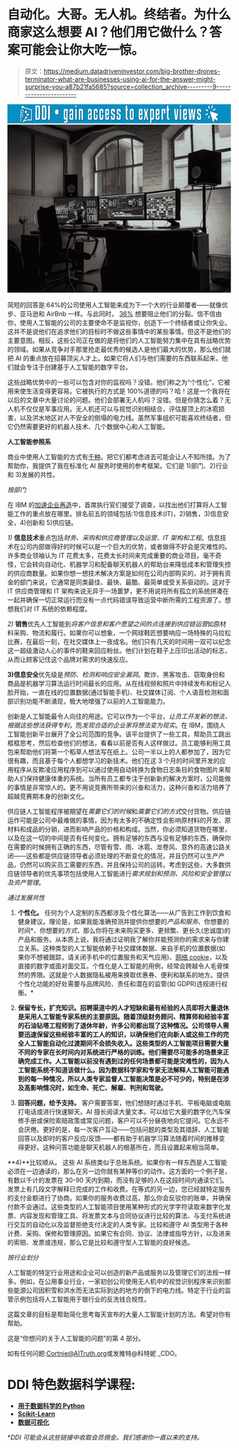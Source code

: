 # 自动化。大哥。无人机。终结者。为什么商家这么想要 AI？他们用它做什么？答案可能会让你大吃一惊。

> 原文：<https://medium.datadriveninvestor.com/big-brother-drones-terminator-what-are-businesses-using-ai-for-the-answer-might-surprise-you-a87b21fa5685?source=collection_archive---------9----------------------->

[![](img/ad41842e12efd7cc7164191be5351280.png)](http://www.track.datadriveninvestor.com/1B9E)![](img/a46e1435135030c50ec65b8d9f16ba4d.png)

简短的回答是:64%的公司使用人工智能来成为下一个大的行业颠覆者——就像优步、亚马逊和 AirBnb 一样。与此同时， [36%](https://www2.deloitte.com/content/dam/insights/us/articles/4780_State-of-AI-in-the-enterprise/DI_State-of-AI-in-the-enterprise-2nd-ed.pdf) 想要阻止他们的分裂。信不信由你，使用人工智能的公司的主要使命不是监视你，创造下一个终结者或让你失业。这并不是说他们在追求他们的目标时不做这些事情中的某些事情。但这不是他们的主要意图。相反，这些公司正在做的是将他们的人工智能努力集中在具有战略优势的领域。如果从竞争对手那里抢走最优秀的候选人是他们最大的优势，那么他们就把 AI 的重点放在招募顶尖人才上。如果它将人们与他们需要的东西联系起来，他们就会专注于创建基于人工智能的数字平台。

这些战略优势中的一些可以包含对你的监视吗？没错。他们称之为“个性化”，它被用来使生活变得更容易。它被执行的方式是 100%道德的吗？哈！这是一个我将在以后的文章中大量讨论的问题。他们会部署无人机吗？没错。但是你猜怎么着？无人机不仅仅是军事应用。无人机还可以与视觉识别相结合，评估屋顶上的冰雹损害，以及洪水地区对人不安全的倒塌的电力线。虽然军事组织可能喜欢终结者，但它仍然需要更好的机器人技术、几个数据中心和人工智能。

**人工智能参照系**

商业中使用人工智能的方式有[千种](https://aitopics.org/search)。把它们都考虑进去可能会让人不知所措。为了帮助你，我提供了我在标准化 AI 服务时使用的参考框架。它们是 1)部门、2)行业和 3)发展的共性。

*按部门*

在 IBM 的[加速企业再造](https://www.ibm.com/thought-leadership/institute-business-value/report/accelentreinvent)中，首席执行官们接受了调查，以找出他们打算将人工智能工作的重点放在哪里。排名前五的领域包括:1)信息技术(IT)，2)销售，3)信息安全，4)创新和 5)供应链。

*1)* **信息技术**重点包括*财务、采购和供应商管理以及运营、IT 架构和工程*。信息技术在公司内部做得好的时候可以是一个巨大的优势，或者做得不好会是灾难性的。许多商业领袖认为 IT 花费太多，花费太长时间来完成重要的商业项目。毫不奇怪，它会转向自动化、机器学习和配备聊天机器人的帮助台来降低成本和管理失控的供应商数量。如果你想一想技术解决方案是如何在公司内部购买的，对于拥有资金的部门来说，它通常是同类最佳、最快、最酷、最简单或受关系驱动的。这对于 IT 供应商管理和 IT 架构来说无异于一场噩梦，更不用说将所有孤立的系统拼凑在一起并确保一切正常运行而没有一点代码错误导致运营中断所需的工程资源了。想想我们对 IT 系统的依赖程度。

*2)* **销售**优先人工智能到*将客户信息和客户愿望之间的点连接到供应链运营*如原材料采购、物流和履行。如果你可以想象，一个网球鞋匠想要响应一场特殊的马拉松比赛，在最后一刻，在社交媒体上一夜成名。他们只有几天的时间用一双可以纪念这一超级激动人心的事件的鞋来回应粉丝。他们计划在鞋子上压印出活动的标志，从而让顾客记住这个品牌对需求的快速反应。

**3)信息安全**优先级是*预防、检测和响应安全漏洞*。欺诈、黑客攻击、窃取身份和商品是机器学习算法运行时间最长的应用。从在线视频和照片中持续发布和标记人脸开始，一直在线的位置数据(通过智能手机)、社交媒体订阅、个人语音检测和面部识别功能不断涌现，极大地增强了以前的人工智能能力。

创新是人工智能最令人向往的用途。它可以作为一个平台，*让员工开发新的想法，根据这些想法获得专利*，而*发现合适的企业家将想法变为现实*。在 IBM，围绕人工智能创新平台展开了全公司范围的竞争。该平台提供了一些工具，帮助员工跳出框框思考，然后检查他们的想法，看看以前是否有人这样做过。员工能够利用工具包来帮助他们将第一个稻草人想法写在纸上。公司一半以上的人都参加了，因为它很有趣，而且基于每个人都想学习的新技术。他们在这 3 个月的时间里开发的应用程序从反欺凌应用程序到可以通过使用自动转换为食物日志条目的食物图片来帮助人们保持健康体重的系统。当所有员工都专注于创新新的解决方案时，公司能做的事情是非常惊人的。更不用说竞赛所带来的兴奋和活力，这种兴奋和活力培养了超越竞赛期本身的创新文化。

供应链人工智能程序被期望在*需要它们的时候*和*需要它们的方式*交付货物。供应链运作可能是公司中最难做的事情，因为有太多的不确定性会影响原材料的开发、原材料和成品的分销，进而影响产品的价格和构成。当然，你必须知道货物在哪里，以及在这一切的中间是否有任何变化。拥有足够的东西与没有足够的东西，确保你在需要的时候拥有正确的东西，尽管有雪、雨、冰雹、龙卷风、意外的高速公路关闭——这些都是供应链领导者必须处理的不断变化的情况，并且仍然可以生产产品，仍然可以购买员工需要的东西，并且保持公司的运转。考虑到这些，大多数供应链领导者的优先事项包括使用人工智能进行*需求规划和预测、风险和安全管理以及资产管理*。

*通过发展共性*

1) **个性化。**
任何为个人定制的东西都涉及个性化算法——从广告到工作到饮食和健身建议。理论是，如果我能准确预测并提供你想要的*产品和服务*、你想要的时间*、你想要的*方式*，那么你将在未来购买更多、更频繁、更长久(忠诚度)的产品和服务。从本质上说，我将通过证明我了解你并能预测你的需求来与你建立关系。这种类型的人工智能依赖于社交媒体数据、来自手机的位置数据(如果你不想被跟踪，请关闭手机中的位置服务和天气应用)、[网络 cookie](https://en.wikipedia.org/wiki/HTTP_cookie)，以及直接的数字或面对面交互。个性化是人工智能的用例，经常会跨越令人毛骨悚然的界限。这就是个人数据隐私被用来换取优惠券、便利和联系的地方。提供个性化功能的好处需要与品牌风险、责任和潜在的监管(如 GDPR)违规进行权衡。*

2) **保留专长，扩充知识。招聘渠道中的人才短缺和最有经验的人员即将大量退休是采用人工智能专家系统的主要原因。随着顶级财务顾问、精算师和经验丰富的石油钻塔工程师到了退休年龄，许多公司都出现了这种情况。公司领导人需要迅速保留这些经验丰富的工人的知识，以确保他们在向新人或这些工作的完全人工智能自动化过渡期间不会损失收入。这些类型的人工智能项目需要大量不同的专家在长时间内对系统进行严格的训练。他们需要尽可能多的场景来正确完成工作。人工智能以前没有遇到过的任何场景都可能是灾难性的，因为人工智能系统不知道该做什么。因为数据科学家和专家无法解释人工智能可能遇到的每一种情况，所以人类专家监督人工智能决策是必不可少的，特别是在涉及高影响情况时，如生命、死亡、解雇、判刑和驾驶。**

3) **回答问题，给予支持。**
客户需要答案，他们想随时通过手机、平板电脑或电脑打电话或进行快速聊天。AI 擅长阅读大量文本。可以给它大量的数字化汽车保修手册或保险索赔政策或常见问题，客户可以不分昼夜地向它提问。它永远不会厌倦。更好的是，每一次客户互动——包括问题的类型及其措辞、人工智能回答以及即时的客户反应/反馈——都有助于机器学习算法随着时间的推移变得更好。这种问答功能是聊天机器人的根基所在，而且设置起来相当简单。

**4)**比较顺从。
这些 AI 系统类似于总账系统。如果你有一样东西是人工智能必须在一边通读的，那么在另一边你就有某种等价的动作。这方面的一个例子是，有数以千计的发票在 30-90 天内到期，而没有足够的人在这段时间内通读它们。发票上有几段文字解释已完成的工作和收费。在等式的另一边，您已经就特定服务的支付金额进行了协商。如果你的服务收费过高，那么你会反驳你的账单，并确保付款不会通过。这些类型的人工智能项目使用某种形式的光学字符读取来数字化发票、内容发现和管理工具、将发票文本与合同协议进行比较的算法、与支付系统进行交互的自动化以及监督拒绝支付决定的人类专家。比较和遵守 AI 类型用于各种计费、采购、保修和管理原因。如果它有合同、协议、法律或指导方针，以及进来的索赔、发票或违规，那么它是比较和遵守型人工智能的良好候选。

*按行业划分*

人工智能的特定行业用途和企业可以创造的新产品或服务以及管理它们的法规一样多。例如，在公用事业行业，一家初创公司使用无人机中的视觉识别程序来识别那些能源公司因积雪和洪水而无法实际到达的地方的倒下的电力线。特定于行业的监管示例包括将人工智能用于银行业的反洗钱合规性。

这篇文章的目标是帮助简化思考每天宣布的大量人工智能计划的方法。希望对你有帮助。

这是“你想问的关于人工智能的问题”的第 4 部分。

如有任何问题:[Cortnie@AITruth.org](mailto:Cortnie@AITruth.org)或发推特@科特妮 _CDO。

# DDI 特色数据科学课程:

*   [**用于数据科学的 Python**](http://go.datadriveninvestor.com/intro-python/mb)
*   [**Scikit-Learn**](http://go.datadriveninvestor.com/scikitlearn/mb)
*   [**数据可视化**](http://go.datadriveninvestor.com/datavisualization/mb)

**DDI 可能会从这些链接中收取会员佣金。我们感谢你一直以来的支持。*